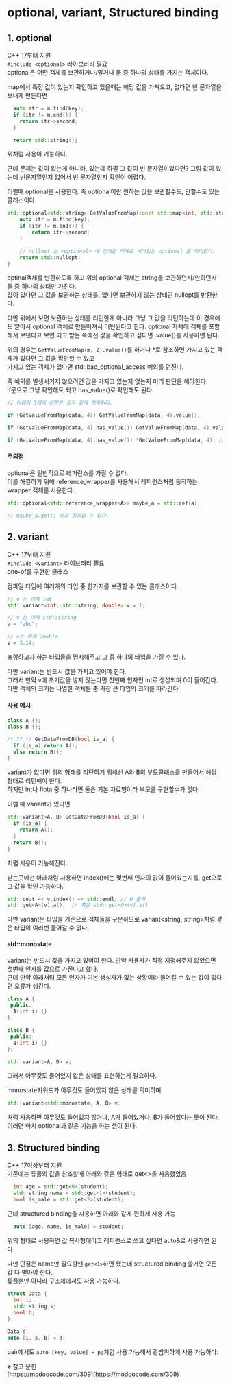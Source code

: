 # optional, variant, Structured binding


## 1. optional

C++ 17부터 지원  
`#include <optional>` 라이브러리 필요  
optional은 어떤 객체를 보관하거나/말거나 둘 중 하나의 상태를 가지는 객체이다.  

map에서 특정 값이 있는지 확인하고 있을때는 해당 값을 가져오고, 없다면 빈 문자열을 보내게 만든다면  
```C++
  auto itr = m.find(key);
  if (itr != m.end()) {
    return itr->second;
  }

  return std::string();
```
위처럼 사용이 가능하다.  

근데 문제는 값이 없는게 아니라, 있는데 하필 그 값이 빈 문자열이었다면? 그럼 값이 있는데 빈문자열인지 없어서 빈 문자열인지 확인이 어렵다.  

이럴때 optional을 사용한다. 즉 optional이란 원하는 값을 보관할수도, 안할수도 있는 클래스이다.  
```C++
std::optional<std::string> GetValueFromMap(const std::map<int, std::string>& m, int key) {
    auto itr = m.find(key);
    if (itr != m.end()) {
        return itr->second;
    }

    // nullopt 는 <optional> 에 정의된 객체로 비어있는 optional 을 의미한다.
    return std::nullopt;
}
```
optinal객체를 반환하도록 하고 위의 optional 객체는 string을 보관하던지/안하던지 둘 중 하나의 상태만 가진다.  
값이 있다면 그 값을 보관하는 상태를, 없다면 보관하지 않는 상태인 nullopt를 반환한다.  

다만 위에서 보면 보관하는 상태를 리턴한게 아니라 그냥 그 값을 리턴하는데 이 경우에도 알아서 optional 객체로 만들어져서 리턴된다고 한다. optional 자체에 객체를 포함해서 보낸다고 보면 되고 받는 쪽에선 값을 확인하고 싶다면 .value()를 사용하면 된다.  

위의 경우는 `GetValueFromMap(m, 2).value()`를 하거나 \*로 참조하면
가지고 있는 객체가 있다면 그 값을 확인할 수 있고  
가지고 있는 객체가 없다면 std::bad_optional_access 예외를 던진다.  

즉 예외를 발생시키지 않으려면 값을 가지고 있는지 없는지 미리 판단을 해야한다.  
if문으로 그냥 확인해도 되고 has_value()로 확인해도 된다.  
```C++
// 아래의 3개의 문장은 모두 같게 적용된다.

if (GetValueFromMap(data, 4)) GetValueFromMap(data, 4).value();

if (GetValueFromMap(data, 4).has_value()) GetValueFromMap(data, 4).value();

if (GetValueFromMap(data, 4).has_value()) *GetValueFromMap(data, 4); // *로도 참조 가능하다.
```

#### 주의점
optional은 일반적으로 레퍼런스를 가질 수 없다.  
이를 해결하기 위해 reference_wrapper를 사용해서 레퍼런스처럼 동작하는 wrapper 객체를 사용한다.  
```C++
std::optional<std::reference_wrapper<A>> maybe_a = std::ref(a);

// maybe_a.get() 으로 참조할 수 있다.
```


## 2. variant

C++ 17부터 지원  
`#include <variant>` 라이브러리 필요  
one-of를 구현한 클래스  

컴파일 타임에 여러개의 타입 중 한가지를 보관할 수 있는 클래스이다.  
```C++
// v 는 이제 int
std::variant<int, std::string, double> v = 1;

// v 는 이제 std::string
v = "abc";

// v는 이제 double
v = 3.14;
```
포함하고자 하는 타입들을 명시해주고 그 중 하나의 타입을 가질 수 있다.  

다만 variant는 반드시 값을 가지고 있어야 한다.  
그래서 만약 v에 초기값을 넣지 않는다면 첫번째 인자인 int로 생성되며 0이 들어간다.  
다만 객체의 크기는 나열한 객체들 중 가장 큰 타입의 크기를 따라간다.  

#### 사용 예시
```C++
class A {};
class B {};

/* ?? */ GetDataFromDB(bool is_a) {
  if (is_a) return A();
  else return B();
}
```
variant가 없다면 위의 형태를 리턴하기 위해선 A와 B의 부모클래스를 만들어서 해당 형태로 리턴해야 한다.  
하지만 int나 flota 중 하나라면 둘은 기본 자료형이라 부모를 구현할수가 없다.  

이럴 때 variant가 있다면  
```C++
std::variant<A, B> GetDataFromDB(bool is_a) {
  if (is_a) {
    return A();
  }
  return B();
}
```
처럼 사용이 가능해진다.  

받는곳에선 아래처럼 사용하면 index()에는 몇번째 인자의 값이 들어있는지를, get으로 그 값을 확인 가능하다.  
```C++
std::cout << v.index() << std::endl; // 0 출력
std::get<A>(v).a();  // 혹은 std::get<0>(v).a()
```
다만 variant는 타입을 기준으로 객체들을 구분하므로 variant<string, string>처럼 같은 타입이 여러번 들어갈 수 없다.  

#### std::monostate
variant는 반드시 값을 가지고 있어야 한다. 만약 사용자가 직접 지정해주지 않았으면 첫번째 인자를 값으로 가진다고 했다.  
근데 만약 아래처럼 모든 인자가 기본 생성자가 없는 상황이라 들어갈 수 있는 값이 없다면 오류가 생긴다.  
```C++
class A {
 public:
  A(int i) {}
};

class B {
 public:
  B(int i) {}
};

std::variant<A, B> v;
```
그래서 아무것도 들어있지 않은 상태를 표현하는게 필요하다.  

monostate키워드가 아무것도 들어있지 않은 상태를 의미하며  
```C++
std::variant<std::monostate, A, B> v;
```
처럼 사용하면 아무것도 들어있지 않거나, A가 들어있거나, B가 들어있다는 뜻이 된다.  
이러면 마치 optional과 같은 기능을 하는 셈이 된다.  


## 3. Structured binding

C++ 17이상부터 지원  
기존에는 튜플의 값을 참조할때 아래와 같은 형태로 get<>을 사용했었음  
```C++
  int age = std::get<0>(student);
  std::string name = std::get<1>(student);
  bool is_male = std::get<2>(student);
```

근데 structured binding을 사용하면 아래와 같게 편하게 사용 가능  
```C++
  auto [age, name, is_male] = student;
```
위의 형태로 사용하면 값 복사형태이고 레퍼런스로 쓰고 싶다면 auto&로 사용하면 된다.  

다만 단점은 name만 필요할땐 `get<1>`하면 됐는데 structured binding 쓸거면 모든 값 다 받아야 한다.  
튜플뿐만 아니라 구조체에서도 사용 가능하다.  
```C++
struct Data {
  int i;
  std::string s;
  bool b;
};

Data d;
auto [i, s, b] = d;
```

pair에서도 `auto [key, value] = p;`처럼 사용 가능해서 광범위하게 사용 가능하다.






※ 참고 문헌  
[https://modoocode.com/309](https://modoocode.com/309)